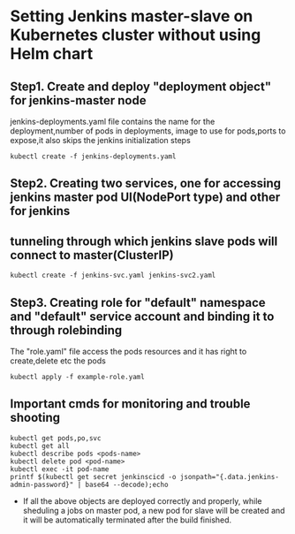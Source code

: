 # Setting Jenkins master-slave on Kubernetes cluster without using Helm chart

## Step1. Create and deploy "deployment object" for jenkins-master node 
jenkins-deployments.yaml file contains the name for the deployment,number of pods in deployments,
image to use for pods,ports to expose,it also skips the jenkins initialization steps	
```
kubectl create -f jenkins-deployments.yaml
```


## Step2. Creating two services, one for accessing jenkins master pod UI(NodePort type) and other for jenkins
## tunneling through which jenkins slave pods will connect to master(ClusterIP)

```
kubectl create -f jenkins-svc.yaml jenkins-svc2.yaml
```

## Step3. Creating role for "default" namespace and "default" service account and binding it to through rolebinding
The "role.yaml" file access the pods resources and it has right to create,delete etc the pods
```
kubectl apply -f example-role.yaml 
```

## Important cmds for monitoring and trouble shooting
```
kubectl get pods,po,svc
kubectl get all
kubectl describe pods <pods-name>
kubectl delete pod <pod-name>
kubectl exec -it pod-name
printf $(kubectl get secret jenkinscicd -o jsonpath="{.data.jenkins-admin-password}" | base64 --decode);echo
```

* If all the above objects are deployed correctly and properly,
  while sheduling a jobs on master pod, a new pod for slave will be created 
  and it will be automatically terminated after the build finished. 


  